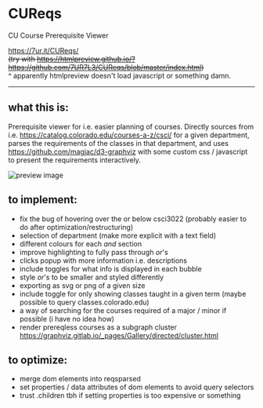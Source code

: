 # CUReqs
CU Course Prerequisite Viewer

https://7ur.it/CUReqs/ \
~~(try with https://htmlpreview.github.io/?https://github.com/7UR7L3/CUReqs/blob/master/index.html)~~ \
^ apparently htmlpreview doesn't load javascript or something damn.


---

## what this is:

Prerequisite viewer for i.e. easier planning of courses. Directly sources from i.e. https://catalog.colorado.edu/courses-a-z/csci/ for a given department, parses the requirements of the classes in that department, and uses https://github.com/magjac/d3-graphviz with some custom css / javascript to present the requirements interactively.

![preview image](https://i.vgy.me/dxDNhc.png)


## to implement:

- fix the bug of hovering over the or below csci3022 (probably easier to do after optimization/restructuring)
- selection of department (make more explicit with a text field)
- different colours for each _and_ section
- improve highlighting to fully pass through _or_'s
- clicks popup with more information i.e. descriptions
- include toggles for what info is displayed in each bubble
- style _or_'s to be smaller and styled differently
- exporting as svg or png of a given size
- include toggle for only showing classes taught in a given term (maybe possible to query classes.colorado.edu)
- a way of searching for the courses required of a major / minor if possible (i have no idea how)
- render prereqless courses as a subgraph cluster https://graphviz.gitlab.io/_pages/Gallery/directed/cluster.html


## to optimize:

- merge dom elements into reqsparsed
- set properties / data attributes of dom elements to avoid query selectors
- trust .children tbh if setting properties is too expensive or something